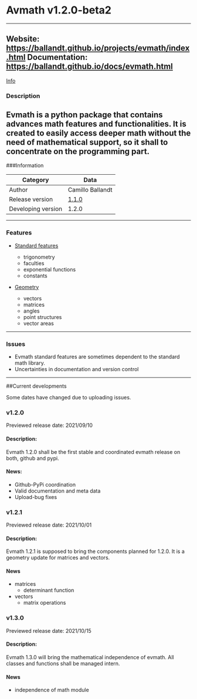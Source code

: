 # Avmath v1.2.0-beta2

---
Website: https://ballandt.github.io/projects/evmath/index.html
Documentation: https://ballandt.github.io/docs/evmath.html
---
[Info](#current-developments)

### Description

Evmath is a python package that contains advances math features
and functionalities. It is created to easily access deeper math
without the need of mathematical support, so it shall to concentrate
on the programming part.
---
###Information

Category | Data
------------ | -------------
Author | Camillo Ballandt
Release version | [1.1.0](https://github.com/ballandt/evmath/archive/v1.1.0.tar.gz)
Developing version | 1.2.0
---
### Features

* [Standard features](https://github.com/ballandt/evmath/blob/master/src/evmath/__init__.py)
  * trigonometry
  * faculties
  * exponential functions
  * constants

* [Geometry](https://github.com/ballandt/evmath/blob/master/src/evmath/geo.py)
  * vectors
  * matrices
  * angles
  * point structures
  * vector areas
---
### Issues

* Evmath standard features are sometimes dependent to the
standard math library.
* Uncertainties in documentation and version control
---
##Current developments

Some dates have changed due to uploading issues.
### v1.2.0

Previewed release date: 2021/09/10
#### Description:

Evmath 1.2.0 shall be the first stable and coordinated evmath
release on both, github and pypi.
#### News:
* Github-PyPi coordination
* Valid documentation and meta data
* Upload-bug fixes
### v1.2.1

Previewed release date: 2021/10/01
#### Description:

Evmath 1.2.1 is supposed to bring the components planned
for 1.2.0. It is a geometry update for matrices and vectors.
#### News
* matrices
  * determinant function
* vectors
  * matrix operations
### v1.3.0
  
Previewed release date: 2021/10/15
#### Description:

Evmath 1.3.0 will bring the mathematical independence of
evmath. All classes and functions shall be managed intern.
#### News
* independence of math module